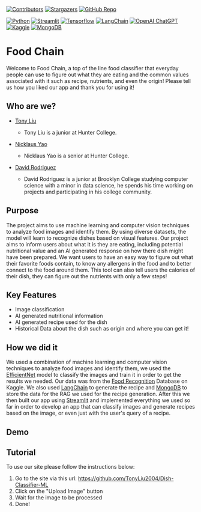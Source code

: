 [![Contributors][contributors-shield]][contributors-url]
[![Stargazers][stars-shield]][stars-url]
[![GitHub Repo][github-shield]][github-repo-url]

[![Python][Python]][Python-url]
[![Streamlit][Streamlit]][Streamlit-url]
[![Tensorflow][Tensorflow]][Tensorflow-url]
[![LangChain][LangChain]][LangChain-url]
[![OpenAI ChatGPT][OpenAI ChatGPT]][OpenAI ChatGPT-url]
[![Kaggle][Kaggle]][Kaggle-url]
[![MongoDB][MongoDB]][MongoDB-url]

# Food Chain
Welcome to Food Chain, a top of the line food classifier that everyday people can use to figure out what they are eating and the common values associated with it such as recipe, nutrients, and even the origin! Please tell us how you liked our app and thank you for using it!


## Who are we?
* [Tony Liu](https://tonyliu2004.github.io/)
    * Tony Liu is a junior at Hunter College.

* [Nicklaus Yao]()
    * Nicklaus Yao is a senior at Hunter College.

* [David Rodriguez](https://drod75.github.io/)
    * David Rodriguez is a junior at Brooklyn College studying computer science with a minor in data science, 
    he spends his time working on projects and participating in his college community. 


## Purpose
The project aims to use machine learning and computer vision techniques to analyze food images and identify them. By using diverse datasets, the model will learn to recognize dishes based on visual features. Our project aims to inform users about what it is they are eating, including potential nutritional value and an AI generated response on how there dish might have been prepared. We want users to have an easy way to figure out what their favorite foods contain, to know any allergens in the food and to better connect to the food around them. This tool can also tell users the calories of their dish, they can figure out the nutrients with only a few steps!


## Key Features
* Image classification
* AI generated nutritional information
* AI generated recipe used for the dish
* Historical Data about the dish such as origin and where you can get it!


## How we did it
We used a combination of machine learning and computer vision techniques to analyze food images and identify them, we used the [EfficientNet](https://www.tensorflow.org/api_docs/python/tf/keras/applications/efficientnet8) model to classify the images and train it in order to get the results we needed. Our data was from the [Food Recognition](https://www.kaggle.com/datasets/sainikhileshreddy/food-recognition-2022/data) Database on Kaggle. We also used [LangChain](https://www.langchain.com/) to generate the recipe and [MongoDB](https://www.mongodb.com/) to store the data for the RAG we used for the recipe generation.
After this we then built our app using [Streamlit](https://www.streamlit.io/) and implemented everything we used so far in order to develop an app that can classify images and generate recipes based on the image, or even just with the user's query of a recipe.


## Demo


## Tutorial
To use our site please follow the instructions below:
1. Go to the site via this url: https://github.com/TonyLiu2004/Dish-Classifier-ML
2. Click on the "Upload Image" button
3. Wait for the image to be processed
4. Done!


[contributors-shield]: https://img.shields.io/github/contributors/TonyLiu2004/Dish-Classifier-ML.svg?style=for-the-badge
[contributors-url]: https://github.com/TonyLiu2004/Dish-Classifier-ML/graphs/contributors
[stars-shield]: https://img.shields.io/github/stars/GeorgiosIoannouCoder/realesrgan.svg?style=for-the-badge
[stars-url]: https://github.com/TonyLiu2004/Dish-Classifier-ML/stargazers
[github-repo-url]: https://github.com/TonyLiu2004/Dish-Classifier-ML
[github-shield]: https://img.shields.io/badge/-GitHub-black.svg?style=for-the-badge&logo=github&colorB=000
[Python]: https://img.shields.io/badge/python-FFDE57?style=for-the-badge&logo=python&logoColor=4584B6
[Python-url]: https://www.python.org/
[Streamlit]: https://img.shields.io/badge/streamlit-ffffff?style=for-the-badge&logo=streamlit&logoColor=ff0000
[Streamlit-url]: https://streamlit.io/
[Tensorflow]: https://img.shields.io/badge/tensorflow-FF6F00?style=for-the-badge&logo=tensorflow&logoColor=white 
[Tensorflow-url]: https://www.tensorflow.org/
[LangChain]: https://img.shields.io/badge/langchain-007FFF?style=for-the-badge&logo=langchain&logoColor=white
[LangChain-url]: https://www.langchain.com/
[OpenAI ChatGPT]: https://img.shields.io/badge/OpenAI-FFD000?style=for-the-badge&logo=OpenAI&logoColor=white
[OpenAI ChatGPT-url]: https://chat.openai.com/
[Kaggle]: https://img.shields.io/badge/kaggle-20BEFF?style=for-the-badge&logo=kaggle&logoColor=white
[Kaggle-url]: https://www.kaggle.com/
[MongoDB]: https://img.shields.io/badge/MongoDB-4EA94B?style=for-the-badge&logo=mongodb&logoColor=white
[MongoDB-url]: https://www.mongodb.com/